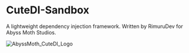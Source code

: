 # CuteDI-Sandbox

A lightweight dependency injection framework. Written by RimuruDev for Abyss Moth Studios.

![AbyssMoth_CuteDI_Logo](https://github.com/user-attachments/assets/5052c6a8-681f-47e1-8a90-42830b2f1e8e)
